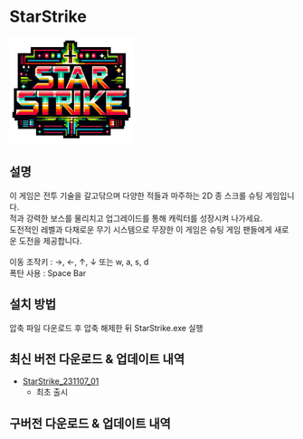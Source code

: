 # StarStrike
![StarStrike_20_Logo](https://github.com/wkapdlzk75/StarStrike/blob/main/Assets/Sprites/Logo/StarStrike_20_Logo.png)

## 설명
이 게임은 전투 기술을 갈고닦으며 다양한 적들과 마주하는 2D 종 스크롤 슈팅 게임입니다.<br>
적과 강력한 보스를 물리치고 업그레이드를 통해 캐릭터를 성장시켜 나가세요.<br>
도전적인 레벨과 다채로운 무기 시스템으로 무장한 이 게임은 슈팅 게임 팬들에게 새로운 도전을 제공합니다.<br>
<br>
이동 조작키 : →, ←, ↑, ↓ 또는 w, a, s, d<br>
폭탄 사용   : Space Bar 

## 설치 방법
압축 파일 다운로드 후 압축 해제한 뒤 StarStrike.exe 실행

## 최신 버전 다운로드 & 업데이트 내역
* [StarStrike_231107_01](https://drive.google.com/file/d/1-PVbRbaZ6czSLMCx_9Esd-a3Z-aU8pk1/view?usp=sharing)
    - 최초 출시

## 구버전 다운로드 & 업데이트 내역
